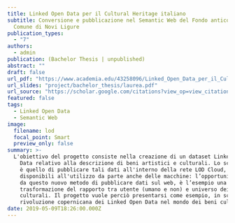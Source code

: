 ```yaml
---
title: Linked Open Data per il Cultural Heritage italiano
subtitle: Conversione e pubblicazione nel Semantic Web del Fondo antico del
  Comune di Novi Ligure
publication_types:
  - "7"
authors:
  - admin
publication: (Bachelor Thesis | unpublished)
abstract: ""
draft: false
url_pdf: "https://www.academia.edu/43258096/Linked_Open_Data_per_il_Cultural_Heritage_italiano_conversione_e_pubblicazione_nel_Semantic_Web_del_Fondo_antico_del_Comune_di_Novi_Ligure"
url_slides: "project/bachelor_thesis/laurea.pdf"
url_source: "https://scholar.google.com/citations?view_op=view_citation&hl=it&user=DEljG4UAAAAJ&citation_for_view=DEljG4UAAAAJ:u-x6o8ySG0sC"
featured: false
tags:
  - Linked Open Data
  - Semantic Web
image:
  filename: lod
  focal_point: Smart
  preview_only: false
summary: >-
  L'obiettivo del progetto consiste nella creazione di un dataset Linked Open
    Data relativo alla descrizione di beni artistici e culturali. Lo scopo finale
    è quello di pubblicare tali dati all'interno della rete LOD Cloud, rendendoli
    disponibili all'utilizzo da parte anche delle macchine: l’opportunità offerta
    da questo nuovo metodo di pubblicare dati sul web, è l’esempio una radicale
    trasformazione del rapporto tra utente (umano e non) e universo dei beni
    culturali. Il progetto vuole perciò presentarsi come esempio, in scala, della
    rivoluzione copernicana dei Linked Open Data nel mondo dei beni culturali.
date: 2019-05-09T18:26:00.000Z
---
```


